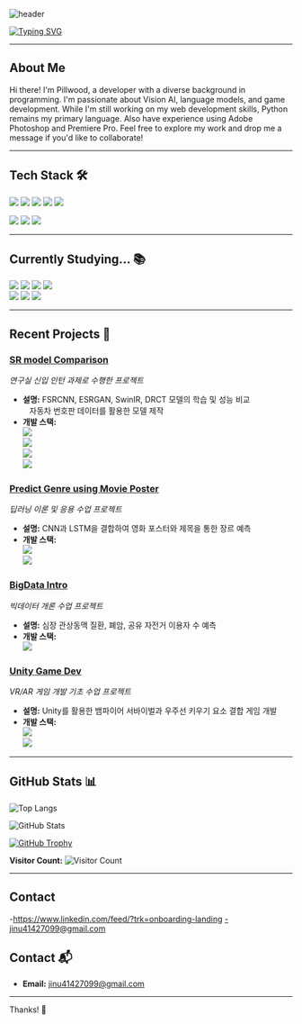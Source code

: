 <!-- Header -->
![header](https://capsule-render.vercel.app/api?type=waving&color=gradient&customColorList=14&height=120&section=header&text=Pillwood's%20GitHub&fontSize=50&fontAlign=70&fontAlignY=30&animation=fadeIn&fontColor=ffffff&stroke=b1bfb1&strokeWidth=2)

[![Typing SVG](https://readme-typing-svg.demolab.com/?lines=Hello!;Welcome%20to%20PILLWOOD's%20GitHub&size=15&color=004400&center=true)](https://git.io/typing-svg)

---

## About Me

Hi there! I'm Pillwood, a developer with a diverse background in programming. 
I'm passionate about Vision AI, language models, and game development. 
While I'm still working on my web development skills, Python remains my primary language. 
Also have experience using Adobe Photoshop and Premiere Pro. 
Feel free to explore my work and drop me a message if you'd like to collaborate!


---

## Tech Stack 🛠

<img src="https://img.shields.io/badge/python-3776AB?style=flat-square&logo=python&logoColor=white"/>   <img src="https://img.shields.io/badge/pytorch-EE4C2C?style=flat-square&logo=pytorch&logoColor=white"/>   <img src="https://img.shields.io/badge/r-276DC3?style=flat-square&logo=r&logoColor=white"/>   <img src="https://img.shields.io/badge/c-A8B9CC?style=flat-square&logo=c&logoColor=white"/>   <img src="https://img.shields.io/badge/cplusplus-00599C?style=flat-square&logo=cplusplus&logoColor=white"/>

<img src="https://img.shields.io/badge/css-663399?style=flat-square&logo=css&logoColor=white"/>   <img src="https://img.shields.io/badge/html5-E34F26?style=flat-square&logo=html5&logoColor=white"/>   <img src="https://img.shields.io/badge/unity-FFFFFF?style=flat-square&logo=unity&logoColor=black"/>

---

## Currently Studying... 📚

<img src="https://img.shields.io/badge/unrealengine-0E1128?style=flat-square&logo=unrealengine&logoColor=black"/>   <img src="https://img.shields.io/badge/react-61DAFB?style=flat-square&logo=react&logoColor=white"/>   <img src="https://img.shields.io/badge/javascript-F7DF1E?style=flat-square&logo=javascript&logoColor=white"/>   <img src="https://img.shields.io/badge/flask-000000?style=flat-square&logo=flask&logoColor=white"/>  
<img src="https://img.shields.io/badge/tensorflow-FF6F00?style=flat-square&logo=tensorflow&logoColor=white"/>   <img src="https://img.shields.io/badge/blender-E87D0D?style=flat-square&logo=blender&logoColor=white"/> <img src="https://img.shields.io/badge/bootstrap-05054B?style=flat-square&logo=bootstrap&logoColor=white"/>

---

## Recent Projects 🚀

### [SR model Comparison](https://github.com/pillwood/SR-model-Comprison-license-plate-SR-model)
*연구실 신입 인턴 과제로 수행한 프로젝트*  
- **설명:** FSRCNN, ESRGAN, SwinIR, DRCT 모델의 학습 및 성능 비교  
  &nbsp;&nbsp;&nbsp;자동차 번호판 데이터를 활용한 모델 제작  
- **개발 스택:**  
  <img src="https://img.shields.io/badge/python-3776AB?style=flat-square&logo=python&logoColor=white"/>  
  <img src="https://img.shields.io/badge/pytorch-EE4C2C?style=flat-square&logo=pytorch&logoColor=white"/>  
  <img src="https://img.shields.io/badge/javascript-F7DF1E?style=flat-square&logo=javascript&logoColor=white"/>  
  <img src="https://img.shields.io/badge/bootstrap-05054B?style=flat-square&logo=bootstrap&logoColor=white"/>

### [Predict Genre using Movie Poster](https://github.com/pillwood/2024_DeepLearningTheory_MovieClassificationCompetition)
*딥러닝 이론 및 응용 수업 프로젝트*  
- **설명:** CNN과 LSTM을 결합하여 영화 포스터와 제목을 통한 장르 예측  
- **개발 스택:**  
  <img src="https://img.shields.io/badge/python-3776AB?style=flat-square&logo=python&logoColor=white"/>  
  <img src="https://img.shields.io/badge/pytorch-EE4C2C?style=flat-square&logo=pytorch&logoColor=white"/>

### [BigData Intro](https://github.com/pillwood/2024_BigdataIntro_FinalAssignment)
*빅데이터 개론 수업 프로젝트*  
- **설명:** 심장 관상동맥 질환, 폐암, 공유 자전거 이용자 수 예측  
- **개발 스택:**  
  <img src="https://img.shields.io/badge/r-276DC3?style=flat-square&logo=r&logoColor=white"/>

### [Unity Game Dev](https://github.com/pillwood/VRAR-GameDevBasic)
*VR/AR 게임 개발 기초 수업 프로젝트*  
- **설명:** Unity를 활용한 뱀파이어 서바이벌과 우주선 키우기 요소 결합 게임 개발  
- **개발 스택:**  
  <img src="https://img.shields.io/badge/unity-FFFFFF?style=flat-square&logo=unity&logoColor=black"/>  
  <img src="https://img.shields.io/badge/blender-E87D0D?style=flat-square&logo=blender&logoColor=white"/>

---

## GitHub Stats 📊

![Top Langs](https://github-readme-stats.vercel.app/api/top-langs/?username=pillwood&layout=compact&show_icons=true&theme=transparent&bg_color=10001500&title_color=8060af&text_color=bfa0c7)

![GitHub Stats](https://readme-github-stats.vercel.app/api?username=pillwood&show_icons=true&theme=radical)

[![GitHub Trophy](https://github-profile-trophy.vercel.app/?username=pillwood&theme=radical)](https://github.com/ryo-ma/github-profile-trophy)

**Visitor Count:** ![Visitor Count](https://profile-counter.glitch.me/pillwood/count.svg)

---
## Contact
-https://www.linkedin.com/feed/?trk=onboarding-landing
-jinu41427099@gmail.com


## Contact 📬

- **Email:** [jinu41427099@gmail.com](mailto:jinu41427099@gmail.com)

---

Thanks! 🙏
